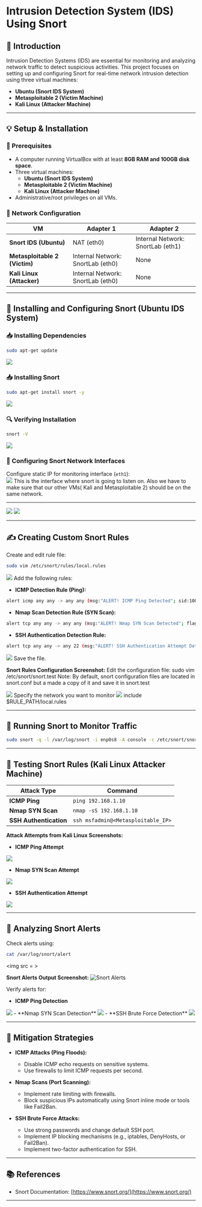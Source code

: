 # Intrusion Detection System (IDS) Using Snort

## 📌 Introduction
Intrusion Detection Systems (IDS) are essential for monitoring and analyzing network traffic to detect suspicious activities. This project focuses on setting up and configuring Snort for real-time network intrusion detection using three virtual machines:

- **Ubuntu (Snort IDS System)**  
- **Metasploitable 2 (Victim Machine)**  
- **Kali Linux (Attacker Machine)**

---

## 💡 Setup & Installation
### 🔧 Prerequisites
- A computer running VirtualBox with at least **8GB RAM and 100GB disk space**.
- Three virtual machines:  
  - **Ubuntu (Snort IDS System)**  
  - **Metasploitable 2 (Victim Machine)**  
  - **Kali Linux (Attacker Machine)**
- Administrative/root privileges on all VMs.

### 📶 Network Configuration
| VM             | Adapter 1         | Adapter 2           |
|----------------|-------------------|---------------------|
| **Snort IDS (Ubuntu)**     | NAT (eth0)          | Internal Network: SnortLab (eth1) |
| **Metasploitable 2 (Victim)** | Internal Network: SnortLab (eth0) | None                |
| **Kali Linux (Attacker)**    | Internal Network: SnortLab (eth0) | None                |

---

## 🚀 Installing and Configuring Snort (Ubuntu IDS System)
### 📥 Installing Dependencies
```bash
sudo apt-get update
```
<img src = https://github.com/elliotjonah/Intrusion-Detection-System-IDS-using-Snort/blob/36bd925297264e946552129901cec56ab7043d7f/Screenshot%202025-03-02%20020753.png>

### 📥 Installing Snort
```bash
sudo apt-get install snort -y
```
<img src = https://github.com/elliotjonah/Intrusion-Detection-System-IDS-using-Snort/blob/36bd925297264e946552129901cec56ab7043d7f/Screenshot%202025-03-02%20020913.png>

### 🔍 Verifying Installation
```bash
snort -V
```
<img src = https://github.com/elliotjonah/Intrusion-Detection-System-IDS-using-Snort/blob/36bd925297264e946552129901cec56ab7043d7f/Screenshot%202025-03-20%20210627.png>

### 🔧 Configuring Snort Network Interfaces
Configure static IP for monitoring interface (`eth1`):  
<img src = https://github.com/elliotjonah/Intrusion-Detection-System-IDS-using-Snort/blob/36bd925297264e946552129901cec56ab7043d7f/Screenshot%202025-03-02%20041340.png>
This is the interface where  snort is going to listen on. 
Also we have to make sure that our other VMs( Kali and Metasploitable 2) should be on the same network.


---
<img src = https://github.com/elliotjonah/Intrusion-Detection-System-IDS-using-Snort/blob/36bd925297264e946552129901cec56ab7043d7f/Screenshot%202025-03-02%20233401.png>
<img src = https://github.com/elliotjonah/Intrusion-Detection-System-IDS-using-Snort/blob/36bd925297264e946552129901cec56ab7043d7f/Screenshot%202025-03-02%20233521.png>

---

## ✍️ Creating Custom Snort Rules
Create and edit rule file:
```bash
sudo vim /etc/snort/rules/local.rules
```
<img src = https://github.com/elliotjonah/Intrusion-Detection-System-IDS-using-Snort/blob/36bd925297264e946552129901cec56ab7043d7f/Screenshot%202025-03-02%20224626.png>
Add the following rules:

- **ICMP Detection Rule (Ping):**  
```bash
alert icmp any any -> any any (msg:"ALERT! ICMP Ping Detected"; sid:100001; rev:1;)
```

- **Nmap Scan Detection Rule (SYN Scan):** 
```bash
alert tcp any any -> any any (msg:"ALERT! Nmap SYN Scan Detected"; flags:S; sid:100002;)
```

- **SSH Authentication Detection Rule:**  
```bash
alert tcp any any -> any 22 (msg:"ALERT! SSH Authentication Attempt Detected"; sid:100003;)
```
<img src = https://github.com/elliotjonah/Intrusion-Detection-System-IDS-using-Snort/blob/36bd925297264e946552129901cec56ab7043d7f/Screenshot%202025-03-03%20002801.png>
Save the file.

**Snort Rules Configuration Screenshot:**
Edit the configuration file: sudo vim /etc/snort/snort.test
Note: By default, snort configuration files are located in snort.conf but a made a copy of it and save it in snort.test 

<img src = https://github.com/elliotjonah/Intrusion-Detection-System-IDS-using-Snort/blob/36bd925297264e946552129901cec56ab7043d7f/Screenshot%202025-03-02%20221549.png>
Specify the network you want to monitor
<img src = https://github.com/elliotjonah/Intrusion-Detection-System-IDS-using-Snort/blob/36bd925297264e946552129901cec56ab7043d7f/Screenshot%202025-03-02%20222547.png>
include $RULE_PATH/local.rules

---

## 📢 Running Snort to Monitor Traffic
```bash
sudo snort -q -l /var/log/snort -i enp0s8 -A console -c /etc/snort/snort.test
```


---

## 🔨 Testing Snort Rules (Kali Linux Attacker Machine)
| Attack Type | Command |
|-------------|---------|
| **ICMP Ping** | `ping 192.168.1.10` |
| **Nmap SYN Scan** | `nmap -sS 192.168.1.10` |
| **SSH Authentication** | `ssh msfadmin@<Metasploitable_IP>` |

**Attack Attempts from Kali Linux Screenshots:**
- **ICMP Ping Attempt**
<img src = https://github.com/elliotjonah/Intrusion-Detection-System-IDS-using-Snort/blob/36bd925297264e946552129901cec56ab7043d7f/Screenshot%202025-03-03%20005022.png> 
  
- **Nmap SYN Scan Attempt**
<img src = https://github.com/elliotjonah/Intrusion-Detection-System-IDS-using-Snort/blob/2f4d843a3b2cbdcc6a0103f7f335760828f23950/Screenshot%202025-03-03%20001511.png>
  
- **SSH Authentication Attempt**
<img src = https://github.com/elliotjonah/Intrusion-Detection-System-IDS-using-Snort/blob/36bd925297264e946552129901cec56ab7043d7f/Screenshot%202025-03-20%20233444.png>
  

---

## 📖 Analyzing Snort Alerts
Check alerts using:
```bash
cat /var/log/snort/alert
```
<img src = >

**Snort Alerts Output Screenshot:**
![Snort Alerts](./images/snort_alerts_output.png)

Verify alerts for:
- **ICMP Ping Detection**
<img src = https://github.com/elliotjonah/Intrusion-Detection-System-IDS-using-Snort/blob/36bd925297264e946552129901cec56ab7043d7f/Screenshot%202025-03-21%20000734.png>
- **Nmap SYN Scan Detection**
<img src = https://github.com/elliotjonah/Intrusion-Detection-System-IDS-using-Snort/blob/36bd925297264e946552129901cec56ab7043d7f/Screenshot%202025-03-21%20000757.png>
- **SSH Brute Force Detection**
<img src = https://github.com/elliotjonah/Intrusion-Detection-System-IDS-using-Snort/blob/36bd925297264e946552129901cec56ab7043d7f/Screenshot%202025-03-21%20002040.png>

---

## 🔐 Mitigation Strategies
- **ICMP Attacks (Ping Floods):**  
  - Disable ICMP echo requests on sensitive systems.  
  - Use firewalls to limit ICMP requests per second.

- **Nmap Scans (Port Scanning):**  
  - Implement rate limiting with firewalls.  
  - Block suspicious IPs automatically using Snort inline mode or tools like Fail2Ban.

- **SSH Brute Force Attacks:**  
  - Use strong passwords and change default SSH port.  
  - Implement IP blocking mechanisms (e.g., iptables, DenyHosts, or Fail2Ban).  
  - Implement two-factor authentication for SSH.

---

## 📚 References
- Snort Documentation: [https://www.snort.org/](https://www.snort.org/)

---

